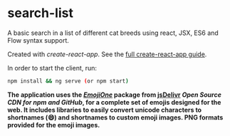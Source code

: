 # search-list
A basic search in a list of different cat breeds using react, JSX, ES6 and Flow syntax support. 

Created with *create-react-app*. See the [full create-react-app guide](https://github.com/facebook/create-react-app/blob/master/packages/react-scripts/template/README.md).

In order to start the client, run:

```bash
npm install && ng serve (or npm start)
```

**The application uses the [*EmojiOne*](https://www.jsdelivr.com/package/npm/emojione) package from [jsDelivr](https://www.jsdelivr.com/about)
*Open Source CDN for npm and GitHub*, for a complete set of emojis designed for the web. 
It includes libraries to easily convert unicode characters to shortnames (:smile:) and shortnames to custom emoji images. 
PNG formats provided for the emoji images.**
